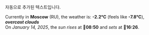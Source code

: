 
자동으로 추가된 텍스트입니다.

<!--START_SECTION:weather:moscow-->
Currently in **Moscow** (RU), the weather is: **-2.2°C** (feels like **-7.8°C**), ***overcast clouds***<br/>
On *January 14, 2025*, the *sun rises* at 🌅**08:50** and *sets* at 🌇**16:26**.
<!--END_SECTION:weather-->
